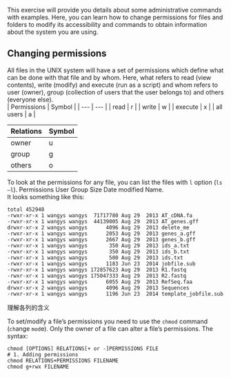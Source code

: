 This exercise will provide you details about some administrative commands with examples. Here, you can learn how to change permissions for files and folders to modify its accessibility and commands to obtain information about the system you are using.
## Changing permissions  
All files in the UNIX system will have a set of permissions which define what can be done with that file and by whom. Here, what refers to read (view contents), write (modify) and execute (run as a script) and whom refers to user (owner), group (collection of users that the user belongs to) and others (everyone else).  
| Permissions |	Symbol |
| --- | --- |
| read | r |
| write |	w |
| execute |	x |
| all users |	a |  

| Relations |	Symbol |
| --- | --- |
| owner |	u |
| group |	g |
| others |	o |  

To look at the permissions for any file, you can list the files with `l` option (`ls –l`). Permissions User	Group	Size	Date modified	Name.  
It looks something like this:   
```
total 452948
-rwxr-xr-x 1 wangys wangys  71717780 Aug 29  2013 AT_cDNA.fa
-rwxr-xr-x 1 wangys wangys  44139005 Aug 29  2013 AT_genes.gff
drwxr-xr-x 2 wangys wangys      4096 Aug 29  2013 delete_me
-rwxr-xr-x 1 wangys wangys      2053 Aug 29  2013 genes_a.gff
-rwxr-xr-x 1 wangys wangys      2667 Aug 29  2013 genes_b.gff
-rwxr-xr-x 1 wangys wangys       350 Aug 29  2013 ids_a.txt
-rwxr-xr-x 1 wangys wangys       350 Aug 29  2013 ids_b.txt
-rwxr-xr-x 1 wangys wangys       500 Aug 29  2013 ids.txt
-rwxr-xr-x 1 wangys wangys      1183 Jun 23  2014 jobfile.sub
-rwxr-xr-x 1 wangys wangys 172857623 Aug 29  2013 R1.fastq
-rwxr-xr-x 1 wangys wangys 175047333 Aug 29  2013 R2.fastq
-rwxr-xr-x 1 wangys wangys      6055 Aug 29  2013 RefSeq.faa
drwxr-xr-x 2 wangys wangys      4096 Aug 29  2013 Sequences
-rwxr-xr-x 1 wangys wangys      1196 Jun 23  2014 template_jobfile.sub
```
理解各列的含义  

To set/modify a file’s permissions you need to use the `chmod` command (`ch`ange `mod`e). Only the owner of a file can alter a file’s permissions. The syntax:  
```
chmod [OPTIONS] RELATIONS[+ or -]PERMISSIONS FILE
# 1. Adding permissions
chmod RELATIONS+PERMISSIONS FILENAME
chmod g+rwx FILENAME
```
